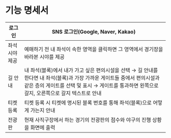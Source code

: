 # 기능 명세서

| 로그인 | SNS 로그인(Google, Naver, Kakao) |
| --- | --- |
| 좌석 시야 제공 | 예매하기 전 내 좌석이 속한 영역을 클릭하면 그 영역에서 경기장을 바라본 시야를 제공 |
|  길 안내 | 내 좌석(블록)에서 내가 가고 싶은 편의시설을 선택 → 길 안내를 한다면 내 좌석(블록)과 가장 가까운 게이트들 중에서 편의시설과 같은 층의 게이트를 선택 및 표시 → 게이트를 통과하면 왼쪽으로 갈지, 오른쪽으로 갈지 텍스트로 안내 |
|  티켓 등록 | 티켓 등록 시 티켓에 명시된 블록 번호를 통해 좌석(블록)으로 어떻게 가는지 안내 |
| 전광판 | 현재 사직구장에서 하는 경기의 전광판의 점수와 야구의 진행 상황을 화면에 출력 |